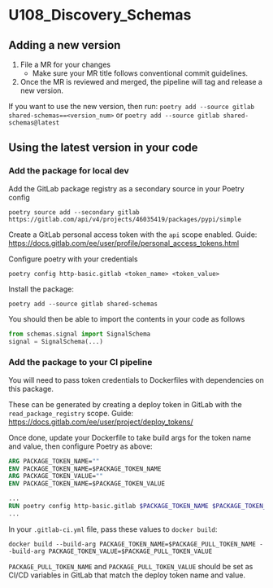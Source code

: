 # U108_Discovery_Schemas



## Adding a new version

1. File a MR for your changes
    * Make sure your MR title follows conventional commit guidelines.
2. Once the MR is reviewed and merged, the pipeline will tag and release a new version.

If you want to use the new version, then run:
`poetry add --source gitlab shared-schemas==<version_num>`
or
`poetry add --source gitlab shared-schemas@latest`


## Using the latest version in your code
### Add the package for local dev

Add the GitLab package registry as a secondary source in your Poetry config 
```shell
poetry source add --secondary gitlab https://gitlab.com/api/v4/projects/46035419/packages/pypi/simple
```

Create a GitLab personal access token with the `api` scope enabled. Guide: https://docs.gitlab.com/ee/user/profile/personal_access_tokens.html

Configure poetry with your credentials
```shell
poetry config http-basic.gitlab <token_name> <token_value>
```

Install the package:
```shell
poetry add --source gitlab shared-schemas
```

You should then be able to import the contents in your code as follows
```python
from schemas.signal import SignalSchema
signal = SignalSchema(...)
```

### Add the package to your CI pipeline

You will need to pass token credentials to Dockerfiles with dependencies on
this package.

These can be generated by creating a deploy token in GitLab with the `read_package_registry` scope.
Guide: https://docs.gitlab.com/ee/user/project/deploy_tokens/

Once done, update your Dockerfile to take build args for the token name and 
value, then configure Poetry as above:
```dockerfile
ARG PACKAGE_TOKEN_NAME=""
ENV PACKAGE_TOKEN_NAME=$PACKAGE_TOKEN_NAME
ARG PACKAGE_TOKEN_VALUE=""
ENV PACKAGE_TOKEN_NAME=$PACKAGE_TOKEN_VALUE

...
RUN poetry config http-basic.gitlab $PACKAGE_TOKEN_NAME $PACKAGE_TOKEN_VALUE
...
```

In your `.gitlab-ci.yml` file, pass these values to `docker build`:
```shell
docker build --build-arg PACKAGE_TOKEN_NAME=$PACKAGE_PULL_TOKEN_NAME --build-arg PACKAGE_TOKEN_VALUE=$PACKAGE_PULL_TOKEN_VALUE
```

`PACKAGE_PULL_TOKEN_NAME` and `PACKAGE_PULL_TOKEN_VALUE` should be set as
CI/CD variables in GitLab that match the deploy token name and value.

